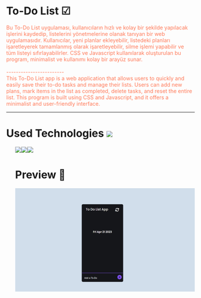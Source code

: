 <h1>
 To-Do List &#9745;
</h1>
<p style="color: #FF7A59">
Bu To-Do List uygulaması, kullanıcıların hızlı ve kolay bir şekilde yapılacak işlerini kaydedip, listelerini yönetmelerine olanak tanıyan bir web uygulamasıdır. Kullanıcılar, yeni planlar ekleyebilir, listedeki planları işaretleyerek tamamlanmış olarak işaretleyebilir, silme işlemi yapabilir ve tüm listeyi sıfırlayabilirler. CSS ve Javascript kullanılarak oluşturulan bu program, minimalist ve kullanımı kolay bir arayüz sunar.<br><br>
------------------------
<br>
This To-Do List app is a web application that allows users to quickly and easily save their to-do tasks and manage their lists. Users can add new plans, mark items in the list as completed, delete tasks, and reset the entire list. This program is built using CSS and Javascript, and it offers a minimalist and user-friendly interface.
<p>
<hr>
<h1>Used Technologies <img src="https://www.shareicon.net/data/32x32/2015/11/13/671566_tools_512x512.png"></h1>
<ul>
<img src="https://www.shareicon.net/data/64x64/2015/08/03/79381_html_512x512.png"><img src="https://www.shareicon.net/data/64x64/2015/08/31/93779_css3_512x512.png"><img src="https://www.shareicon.net/data/64x64/2016/12/19/863723_code_512x512.png"

<hr>
<h1>
 Preview 🎥
</h1>

<img src="preview.gif">
